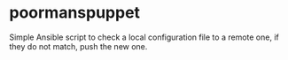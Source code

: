# poormanspuppet
Simple Ansible script to check a local configuration file to a remote one, if they do not match, push the new one.
